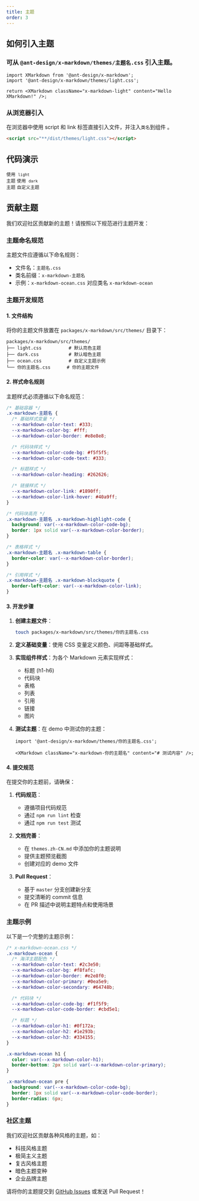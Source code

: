 ```yaml
---
title: 主题
order: 3
---
```


## 如何引入主题

### 可从 `@ant-design/x-markdown/themes/主题名.css` 引入主题。

```tsx
import XMarkdown from '@ant-design/x-markdown';
import '@ant-design/x-markdown/themes/light.css';

return <XMarkdown className="x-markdown-light" content="Hello XMarkdown!" />;
```

### 从浏览器引入

在浏览器中使用 script 和 link 标签直接引入文件，并注入`类名`到组件 。

```html
<script src="**/dist/themes/light.css"></script>
```

## 代码演示

<!-- prettier-ignore -->
<code src="./demo/themes/light.tsx">使用 `light` 主题</code>
<code src="./demo/themes/dark.tsx">使用 `dark` 主题</code>
<code src="./demo/themes/custom.tsx">自定义主题</code>

## 贡献主题

我们欢迎社区贡献新的主题！请按照以下规范进行主题开发：

### 主题命名规范

主题文件应遵循以下命名规则：

- 文件名：`主题名.css`
- 类名前缀：`x-markdown-主题名`
- 示例：`x-markdown-ocean.css` 对应类名 `x-markdown-ocean`

### 主题开发规范

#### 1. 文件结构

将你的主题文件放置在 `packages/x-markdown/src/themes/` 目录下：

```
packages/x-markdown/src/themes/
├── light.css          # 默认亮色主题
├── dark.css           # 默认暗色主题
├── ocean.css          # 自定义主题示例
└── 你的主题名.css      # 你的主题文件
```

#### 2. 样式命名规则

主题样式必须遵循以下命名规范：

```css
/* 基础容器 */
.x-markdown-主题名 {
  /* 基础样式变量 */
  --x-markdown-color-text: #333;
  --x-markdown-color-bg: #fff;
  --x-markdown-color-border: #e8e8e8;

  /* 代码块样式 */
  --x-markdown-color-code-bg: #f5f5f5;
  --x-markdown-color-code-text: #333;

  /* 标题样式 */
  --x-markdown-color-heading: #262626;

  /* 链接样式 */
  --x-markdown-color-link: #1890ff;
  --x-markdown-color-link-hover: #40a9ff;
}

/* 代码块高亮 */
.x-markdown-主题名 .x-markdown-highlight-code {
  background: var(--x-markdown-color-code-bg);
  border: 1px solid var(--x-markdown-color-border);
}

/* 表格样式 */
.x-markdown-主题名 .x-markdown-table {
  border-color: var(--x-markdown-color-border);
}

/* 引用样式 */
.x-markdown-主题名 .x-markdown-blockquote {
  border-left-color: var(--x-markdown-color-link);
}
```

#### 3. 开发步骤

1. **创建主题文件**：

   ```bash
   touch packages/x-markdown/src/themes/你的主题名.css
   ```

2. **定义基础变量**：使用 CSS 变量定义颜色、间距等基础样式。

3. **实现组件样式**：为各个 Markdown 元素实现样式：
   - 标题 (h1-h6)
   - 代码块
   - 表格
   - 列表
   - 引用
   - 链接
   - 图片

4. **测试主题**：在 demo 中测试你的主题：

   ```tsx
   import '@ant-design/x-markdown/themes/你的主题名.css';

   <XMarkdown className="x-markdown-你的主题名" content="# 测试内容" />;
   ```

#### 4. 提交规范

在提交你的主题前，请确保：

1. **代码规范**：
   - 遵循项目代码规范
   - 通过 `npm run lint` 检查
   - 通过 `npm run test` 测试

2. **文档完善**：
   - 在 `themes.zh-CN.md` 中添加你的主题说明
   - 提供主题预览截图
   - 创建对应的 demo 文件

3. **Pull Request**：
   - 基于 `master` 分支创建新分支
   - 提交清晰的 commit 信息
   - 在 PR 描述中说明主题特点和使用场景

### 主题示例

以下是一个完整的主题示例：

```css
/* x-markdown-ocean.css */
.x-markdown-ocean {
  /* 海洋主题配色 */
  --x-markdown-color-text: #2c3e50;
  --x-markdown-color-bg: #f8fafc;
  --x-markdown-color-border: #e2e8f0;
  --x-markdown-color-primary: #0ea5e9;
  --x-markdown-color-secondary: #64748b;

  /* 代码块 */
  --x-markdown-color-code-bg: #f1f5f9;
  --x-markdown-color-code-border: #cbd5e1;

  /* 标题 */
  --x-markdown-color-h1: #0f172a;
  --x-markdown-color-h2: #1e293b;
  --x-markdown-color-h3: #334155;
}

.x-markdown-ocean h1 {
  color: var(--x-markdown-color-h1);
  border-bottom: 2px solid var(--x-markdown-color-primary);
}

.x-markdown-ocean pre {
  background: var(--x-markdown-color-code-bg);
  border: 1px solid var(--x-markdown-color-code-border);
  border-radius: 6px;
}
```

### 社区主题

我们欢迎社区贡献各种风格的主题，如：

- 科技风格主题
- 极简主义主题
- 复古风格主题
- 暗色主题变种
- 企业品牌主题

请将你的主题提交到 [GitHub Issues](https://github.com/ant-design/x/issues) 或发送 Pull Request！

